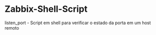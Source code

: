 # Zabbix-Shell-Script

listen_port - Script em shell para verificar o estado da porta em um host remoto

